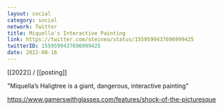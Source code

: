 ```yaml
---
layout: social
category: social
network: Twitter
title: Miquella's Interactive Painting
link: https://twitter.com/steinea/status/1559599437696999425
twitterID: 1559599437696999425
date: 2022-08-16
---
```


[[2022]] / [[posting]]

"Miquella’s Haligtree is a giant, dangerous, interactive painting"

<https://www.gamerswithglasses.com/features/shock-of-the-picturesque>
